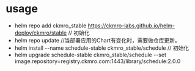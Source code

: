 
# usage

* helm repo add ckmro_stable https://ckmro-labs.github.io/helm-deploy/ckmro/stable  // 初始化
* helm repo update  //当部署应用的Chart有变化时，需要做仓库更新。
* helm install --name schedule-stable ckmro_stable/schedule   // 初始化
* helm upgrade schedule-stable ckmro_stable/schedule --set image.repository=registry.ckmro.com:1443/library/schedule:2.0.0
